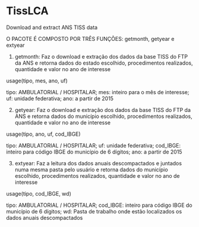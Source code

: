 # TissLCA
Download and extract ANS TISS data

O PACOTE É COMPOSTO POR TRÊS FUNÇÕES: getmonth, getyear e extyear

1. getmonth: Faz o download e extração dos dados da base TISS do FTP da ANS e retorna dados do estado escolhido, procedimentos realizados, quantidade e valor no ano de interesse

usage(tipo, mes, ano, uf)

tipo: AMBULATORIAL / HOSPITALAR; mes: inteiro para o mês de interesse; uf: unidade federativa; ano: a partir de 2015

2. getyear: Faz o download e extração dos dados da base TISS do FTP da ANS e retorna dados do município escolhido, procedimentos realizados, quantidade e valor no ano de interesse

usage(tipo, ano, uf, cod_IBGE)

tipo: AMBULATORIAL / HOSPITALAR; uf: unidade federativa; cod_IBGE: inteiro para código IBGE do município de 6 dígitos; ano: a partir de 2015

3. extyear: Faz a leitura dos dados anuais descompactados e juntados numa mesma pasta pelo usuário e retorna dados do município escolhido, procedimentos realizados, quantidade e valor no ano de interesse

usage(tipo, cod_IBGE, wd)

tipo: AMBULATORIAL / HOSPITALAR; cod_IBGE: inteiro para código IBGE do município de 6 dígitos; wd: Pasta de trabalho onde estão localizados os dados anuais descompactados
